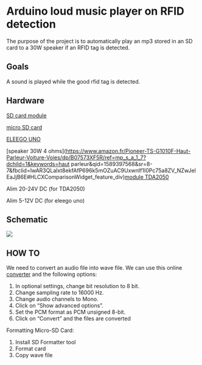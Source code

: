 # Arduino loud music player on RFID detection

The purpose of the project is to automatically play an mp3 stored in an SD card to a 30W speaker if an RFID tag is detected.

## Goals

A sound is played while the good rfid tag is detected.

## Hardware

[SD card module](https://www.amazon.fr/kwmobile-Module-Carte-Micro-microcontrôleurs/dp/B06XHJTGGC/ref=sr_1_10?dchild=1&keywords=Arduino+Sd+Card+Shield&qid=1589977148&sr=8-10)

[micro SD card](https://www.fnac.com/mp35510158/Carte-memoire-micro-SDHC-8Go-8g-Micro-SD-MicroSD-Card-TF-classe-10-Qumox/w-4)

[ELEEGO UNO](https://www.amazon.fr/Elegoo-ATmega328P-ATMEGA16U2-Controller-Microcontrôleur/dp/B01N91PVIS/ref=sr_1_1_sspa?__mk_fr_FR=ÅMÅŽÕÑ&dchild=1&keywords=elegoo+uno&qid=1589977962&sr=8-1-spons&psc=1&spLa=ZW5jcnlwdGVkUXVhbGlmaWVyPUEzUE5BS1dSV1IzWjkxJmVuY3J5cHRlZElkPUEwODM2MzA5NU04UjNKUzJBVVNPJmVuY3J5cHRlZEFkSWQ9QTA4OTkzNDczQ05VV0lNS0pRSkJSJndpZGdldE5hbWU9c3BfYXRmJmFjdGlvbj1jbGlja1JlZGlyZWN0JmRvTm90TG9nQ2xpY2s9dHJ1ZQ==)

[speaker 30W 4 ohms](https://www.amazon.fr/Pioneer-TS-G1010F-Haut-Parleur-Voiture-Voies/dp/B07573XF5R/ref=mp_s_a_1_7?dchild=1&keywords=haut parleur&qid=1589397568&sr=8-7&fbclid=IwAR3QLalxt8ekfAfP696k5mOZuAC9UxwnIf1I0Pc75a8ZV_NZwJelEaJjB6E#HLCXComparisonWidget_feature_div)[module TDA2050](https://www.amazon.fr/TDA2050-Digital-Audio-Amplifier-Adjustable/dp/B07B2H5CTX/ref=sr_1_1?__mk_fr_FR=ÅMÅŽÕÑ&dchild=1&keywords=audio+amplifier+arduino+30W&qid=1589969698&sr=8-1)

Alim 20-24V DC (for TDA2050)

Alim 5-12V DC (for eleego uno)

## Schematic

![](hw/music_player_rf_reader_circuit.jpg)

## HOW TO

We need to convert an audio file into wave file. We can use this online [converter](https://www.online-convert.com/result#j=4578bc61-0a05-4582-b3d9-cf80588846e6) and the following options:

1. In optional settings, change bit resolution to 8 bit.
2. Change sampling rate to 16000 Hz.
3. Change audio channels to Mono.
4. Click on “Show advanced options”.
5. Set the PCM format as PCM unsigned 8-bit.
6. Click on “Convert” and the files are converted

Formatting Micro-SD Card:

1. Install SD Formatter tool
2. Format card
3. Copy wave file